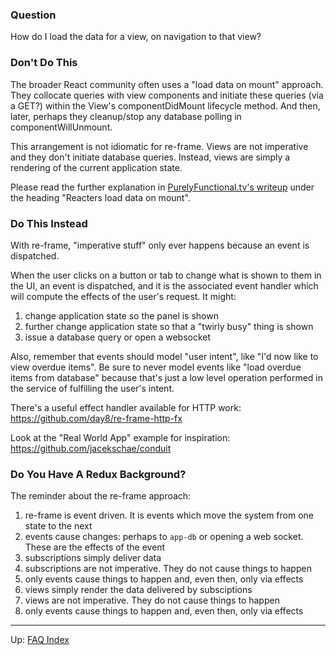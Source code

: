 ### Question

How do I load the data for a view, on navigation to that view? 

### Don't Do This 

The broader React community often uses a "load data on mount" approach. They 
collocate queries with view components and initiate these queries (via a GET?)
within the View's componentDidMount lifecycle method. And then, later, perhaps they
cleanup/stop any database polling in componentWillUnmount.

This arrangement is not idiomatic for re-frame. Views are not imperative 
and they don't initiate database queries. Instead, views are simply a rendering of the 
current application state. 

Please read the further explanation in [PurelyFunctional.tv's writeup](https://purelyfunctional.tv/article/react-vs-re-frame/) under the heading "Reacters load data on mount". 

### Do This Instead 

With re-frame, "imperative stuff" only ever happens because an event 
is dispatched.

When the user clicks on a button or tab to change what is shown 
to them in the UI, an event is dispatched, and it is 
the associated event handler which will compute the 
effects of the user's request. It might:
  1. change application state so the panel is shown
  2. further change application state so that a "twirly busy" thing is shown
  3. issue a database query or open a websocket

Also, remember that events should model "user intent", like 
"I'd now like to view overdue items". Be sure to never model events like
"load overdue items from database" because that's just a
low level operation performed in the service of fulfilling
the user's intent.

There's a useful effect handler available for HTTP work:
https://github.com/day8/re-frame-http-fx

Look at the "Real World App" example for inspiration: 
https://github.com/jacekschae/conduit

### Do You Have A Redux Background?

The reminder about the re-frame approach: 
1. re-frame is event driven. It is events which move the system from one state to the next
2. events cause changes: perhaps to `app-db` or opening a web socket. These are the effects of the event
3. subscriptions simply deliver data
4. subscriptions are not imperative. They do not cause things to happen
5. only events cause things to happen and, even then, only via effects
6. views simply render the data delivered by subsciptions
7. views are not imperative. They do not cause things to happen
8. only events cause things to happen and, even then, only via effects


***

Up:  [FAQ Index](README.md)&nbsp;&nbsp;&nbsp;&nbsp;&nbsp;&nbsp;
